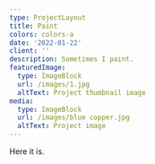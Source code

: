 ```yaml
---
type: ProjectLayout
title: Paint
colors: colors-a
date: '2022-01-22'
client: ''
description: Sometimes I paint.
featuredImage:
  type: ImageBlock
  url: /images/1.jpg
  altText: Project thumbnail image
media:
  type: ImageBlock
  url: /images/blue copper.jpg
  altText: Project image
---
```

Here it is.
